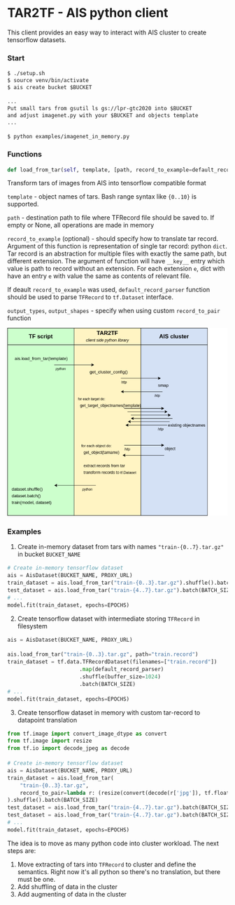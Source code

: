 # TAR2TF - AIS python client

This client provides an easy way to interact with AIS cluster to create tensorflow datasets.

### Start

```console
$ ./setup.sh
$ source venv/bin/activate
$ ais create bucket $BUCKET

...
Put small tars from gsutil ls gs://lpr-gtc2020 into $BUCKET
and adjust imagenet.py with your $BUCKET and objects template
...

$ python examples/imagenet_in_memory.py
```

### Functions

```python
def load_from_tar(self, template, [path, record_to_example=default_record_to_example])
```

Transform tars of images from AIS into tensorflow compatible format

`template` - object names of tars. Bash range syntax like `{0..10}` is supported.  

`path` - destination path to file where TFRecord file should be saved to. If empty or None, all operations are made in memory

`record_to_example` (optional) - should specify how to translate tar record.
Argument of this function is representation of single tar record: python `dict`. 
Tar record is an abstraction for multiple files with exactly the same path, but different extension. 
The argument of function will have `__key__` entry which value is path to record without an extension.
For each extension `e`, dict with have an entry `e` with value the same as contents of relevant file.  

If deault `record_to_example` was used, `default_record_parser` function should be used to
parse `TFRecord` to `tf.Dataset` interface.

`output_types`, `output_shapes` - specify when using custom `record_to_pair` function

![POC TAR2TF](images/poctar2tf.png)

### Examples

1) Create in-memory dataset from tars with names `"train-{0..7}.tar.gz"` in bucket `BUCKET_NAME`
```python
# Create in-memory tensorflow dataset
ais = AisDataset(BUCKET_NAME, PROXY_URL)
train_dataset = ais.load_from_tar("train-{0..3}.tar.gz").shuffle().batch(BATCH_SIZE)
test_dataset = ais.load_from_tar("train-{4..7}.tar.gz").batch(BATCH_SIZE)
# ...
model.fit(train_dataset, epochs=EPOCHS)
```

2) Create tensorflow dataset with intermediate storing `TFRecord` in filesystem
```python
ais = AisDataset(BUCKET_NAME, PROXY_URL)

ais.load_from_tar("train-{0..3}.tar.gz", path="train.record")
train_dataset = tf.data.TFRecordDataset(filenames=["train.record"])
                       .map(default_record_parser)
                       .shuffle(buffer_size=1024)
                       .batch(BATCH_SIZE)
# ...
model.fit(train_dataset, epochs=EPOCHS)
```

3) Create tensorflow dataset in memory with custom tar-record to datapoint translation
```python
from tf.image import convert_image_dtype as convert
from tf.image import resize
from tf.io import decode_jpeg as decode

# Create in-memory tensorflow dataset
ais = AisDataset(BUCKET_NAME, PROXY_URL)
train_dataset = ais.load_from_tar(
    "train-{0..3}.tar.gz",
    record_to_pair=lambda r: (resize(convert(decode(r['jpg']), tf.float32), (224, 224)), r['cls'])
).shuffle().batch(BATCH_SIZE)
test_dataset = ais.load_from_tar("train-{4..7}.tar.gz").batch(BATCH_SIZE)
test_dataset = ais.load_from_tar("train-{4..7}.tar.gz").batch(BATCH_SIZE)
# ...
model.fit(train_dataset, epochs=EPOCHS)

```

The idea is to move as many python code into cluster workload.
The next steps are:
1. Move extracting of tars into `TFRecord` to cluster and define the semantics.
Right now it's all python so there's no translation, but there must be one.
2. Add shuffling of data in the cluster
3. Add augmenting of data in the cluster
